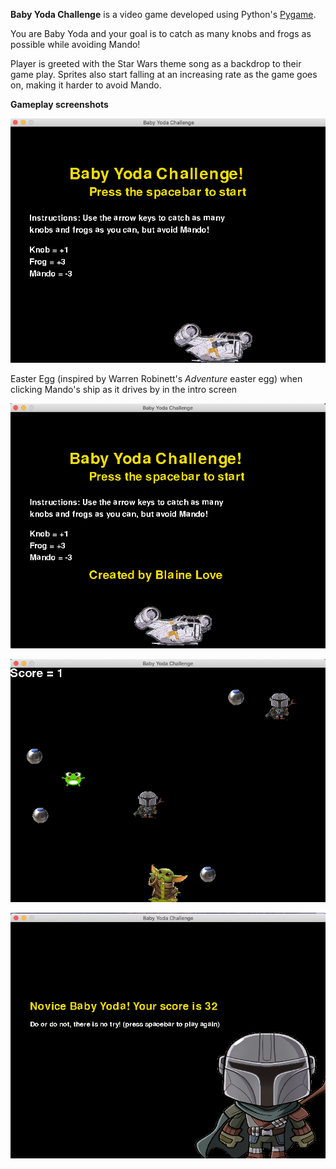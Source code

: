 **Baby Yoda Challenge** is a video game developed using Python's [Pygame](https://www.pygame.org/docs/).

You are Baby Yoda and your goal is to catch as many knobs and frogs as possible while avoiding Mando!

Player is greeted with the Star Wars theme song as a backdrop to their game play. Sprites also start falling at an increasing rate as the game goes on, making it harder to avoid Mando.




**Gameplay screenshots**

![Game Start Screen](GameplayImages/GameStart.png  "Game Start Screen")

Easter Egg (inspired by Warren Robinett's *Adventure* easter egg) when clicking Mando's ship as it drives by in the intro screen

![Game Easter Egg (text appears "created by Blaine Love")](GameplayImages/EasterEgg.png  "Game Easter Egg")

![Game Play](GameplayImages/GameLoop.png  "Game Play")

![Game End (score screen)](GameplayImages/GameEnd.png  "Game End (score screen)")